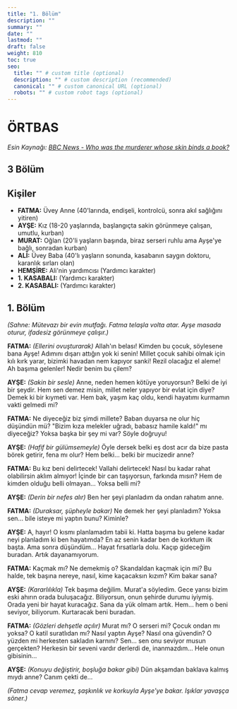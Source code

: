 ```yaml
---
title: "1. Bölüm"
description: ""
summary: ""
date: ""
lastmod: ""
draft: false
weight: 810
toc: true
seo:
  title: "" # custom title (optional)
  description: "" # custom description (recommended)
  canonical: "" # custom canonical URL (optional)
  robots: "" # custom robot tags (optional)
---
```


# ÖRTBAS

*Esin Kaynağı: [BBC News - Who was the murderer whose skin binds a book?](https://www.bbc.com/news/articles/cn0wrdleer2o)*

## 3 Bölüm

## Kişiler

* **FATMA:** Üvey Anne (40'larında, endişeli, kontrolcü, sonra akıl sağlığını yitiren)
* **AYŞE:** Kız (18-20 yaşlarında, başlangıçta sakin görünmeye çalışan, umutlu, kurban)
* **MURAT:** Oğlan (20'li yaşların başında, biraz serseri ruhlu ama Ayşe'ye bağlı, sonradan kurban)
* **ALİ:** Üvey Baba (40'lı yaşların sonunda, kasabanın saygın doktoru, karanlık sırları olan)
* **HEMŞİRE:** Ali'nin yardımcısı (Yardımcı karakter)
* **1. KASABALI:** (Yardımcı karakter)
* **2. KASABALI:** (Yardımcı karakter)

## 1. Bölüm

*(Sahne: Mütevazı bir evin mutfağı. Fatma telaşla volta atar. Ayşe masada oturur, ifadesiz görünmeye çalışır.)*

**FATMA:** *(Ellerini ovuşturarak)* Allah'ın belası! Kimden bu çocuk, söylesene bana Ayşe! Adımını dışarı attığın yok ki senin! Millet çocuk sahibi olmak için kılı kırk yarar, bizimki havadan nem kapıyor sanki! Rezil olacağız el aleme! Ah başıma gelenler! Nedir benim bu çilem?

**AYŞE:** *(Sakin bir sesle)* Anne, neden hemen kötüye yoruyorsun? Belki de iyi bir şeydir. Hem sen demez misin, millet neler yapıyor bir evlat için diye? Demek ki bir kıymeti var. Hem bak, yaşım kaç oldu, kendi hayatımı kurmamın vakti gelmedi mi?

**FATMA:** Ne diyeceğiz biz şimdi millete? Baban duyarsa ne olur hiç düşündün mü? "Bizim kıza melekler uğradı, babasız hamile kaldı!" mı diyeceğiz? Yoksa başka bir şey mi var? Söyle doğruyu!

**AYŞE:** *(Hafif bir gülümsemeyle)* Öyle dersek belki eş dost acır da bize pasta börek getirir, fena mı olur? Hem belki... belki bir mucizedir anne?

**FATMA:** Bu kız beni delirtecek! Vallahi delirtecek! Nasıl bu kadar rahat olabilirsin aklım almıyor! İçinde bir can taşıyorsun, farkında mısın? Hem de kimden olduğu belli olmayan... Yoksa belli mi?

**AYŞE:** *(Derin bir nefes alır)* Ben her şeyi planladım da ondan rahatım anne.

**FATMA:** *(Duraksar, şüpheyle bakar)* Ne demek her şeyi planladım? Yoksa sen... bile isteye mi yaptın bunu? Kiminle?

**AYŞE:** A, hayır! O kısmı planlamadım tabii ki. Hatta başıma bu gelene kadar neyi planladım ki ben hayatımda? En az senin kadar ben de korktum ilk başta. Ama sonra düşündüm... Hayat fırsatlarla dolu. Kaçıp gideceğim buradan. Artık dayanamıyorum.

**FATMA:** Kaçmak mı? Ne demekmiş o? Skandaldan kaçmak için mi? Bu halde, tek başına nereye, nasıl, kime kaçacaksın kızım? Kim bakar sana?

**AYŞE:** *(Kararlılıkla)* Tek başıma değilim. Murat'a söyledim. Gece yarısı bizim eski ahırın orada buluşacağız. Biliyorsun, onun şehirde durumu iyiymiş. Orada yeni bir hayat kuracağız. Sana da yük olmam artık. Hem... hem o beni seviyor, biliyorum. Kurtaracak beni buradan.

**FATMA:** *(Gözleri dehşetle açılır)* Murat mı? O serseri mi? Çocuk ondan mı yoksa? O katil suratlıdan mı? Nasıl yaptın Ayşe? Nasıl ona güvendin? O yüzden mi herkesten sakladın karnını? Sen... sen onu seviyor musun gerçekten? Herkesin bir seveni vardır derlerdi de, inanmazdım... Hele onun gibisinin...

**AYŞE:** *(Konuyu değiştirir, boşluğa bakar gibi)* Dün akşamdan baklava kalmış mıydı anne? Canım çekti de...

*(Fatma cevap veremez, şaşkınlık ve korkuyla Ayşe'ye bakar. Işıklar yavaşça söner.)*
